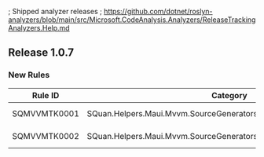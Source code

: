 ﻿; Shipped analyzer releases
; https://github.com/dotnet/roslyn-analyzers/blob/main/src/Microsoft.CodeAnalysis.Analyzers/ReleaseTrackingAnalyzers.Help.md

## Release 1.0.7

### New Rules

Rule ID | Category | Severity | Notes
--------|----------|----------|-------
SQMVVMTK0001 | SQuan.Helpers.Maui.Mvvm.SourceGenerators.ObservablePropertyGenerator | Error | See https://aka.ms/mvvmtoolkit/errors/mvvmtk0041
SQMVVMTK0002 | SQuan.Helpers.Maui.Mvvm.SourceGenerators.BindablePropertyGenerator | Error | See https://aka.ms/mvvmtoolkit/errors/mvvmtk0041
